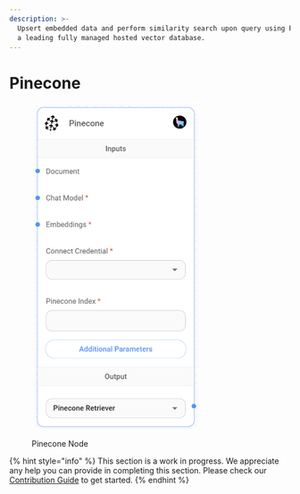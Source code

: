 ```yaml
---
description: >-
  Upsert embedded data and perform similarity search upon query using Pinecone,
  a leading fully managed hosted vector database.
---
```


# Pinecone

<figure><img src="../../../.gitbook/assets/pinecone_llamaindex.png" alt="" width="301"><figcaption><p>Pinecone Node</p></figcaption></figure>

{% hint style="info" %}
This section is a work in progress. We appreciate any help you can provide in completing this section. Please check our [Contribution Guide](../../../CONTRIBUTING.md) to get started.
{% endhint %}
